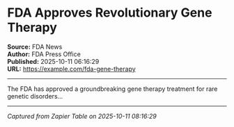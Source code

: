 # FDA Approves Revolutionary Gene Therapy

**Source:** FDA News  
**Author:** FDA Press Office  
**Published:** 2025-10-11 06:16:29  
**URL:** https://example.com/fda-gene-therapy  

---

The FDA has approved a groundbreaking gene therapy treatment for rare genetic disorders...

---
*Captured from Zapier Table on 2025-10-11 08:16:29*
